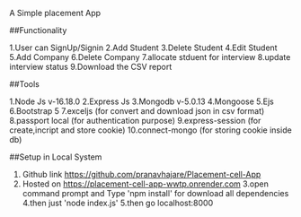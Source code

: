 A Simple placement App 


##Functionality

1.User can SignUp/Signin
2.Add Student
3.Delete Student
4.Edit Student
5.Add Company
6.Delete Company
7.allocate stduent for interview
8.update interview status
9.Download the CSV report

##Tools

1.Node Js v-16.18.0
2.Express Js
3.Mongodb v-5.0.13
4.Mongoose
5.Ejs
6.Bootstrap 5
7.exceljs (for convert and download json in csv format)
8.passport local (for authentication purpose)
9.express-session (for create,incript and store cookie)
10.connect-mongo (for storing cookie inside db)


##Setup in Local System
1. Github link https://github.com/pranavhajare/Placement-cell-App
2. Hosted on https://placement-cell-app-wwtp.onrender.com
3.open command prompt and Type 'npm install' for download all dependencies
4.then just 'node index.js'
5.then go localhost:8000


